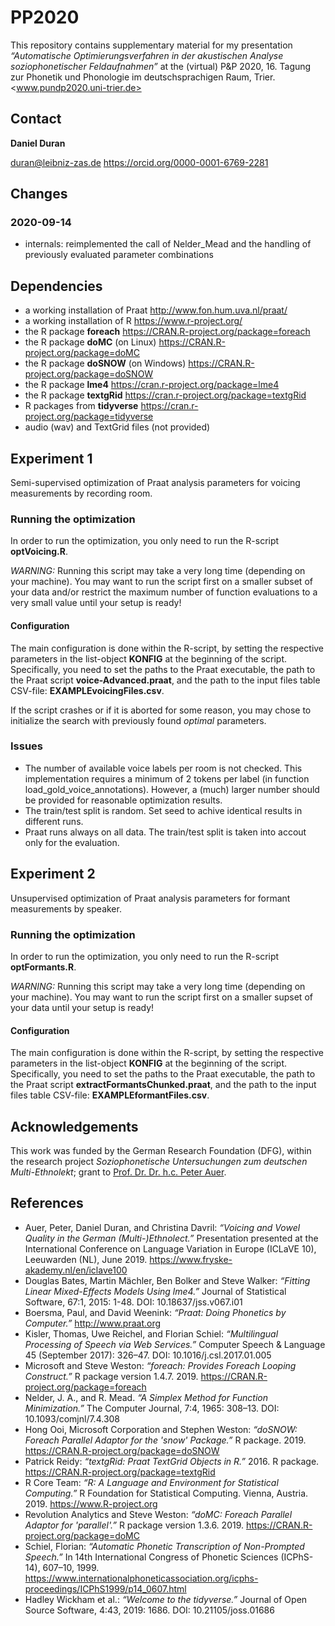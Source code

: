 # PP2020

This repository contains supplementary material for my presentation _“Automatische Optimierungsverfahren in der akustischen Analyse soziophonetischer Feldaufnahmen”_ at the (virtual) P&amp;P 2020, 16. Tagung zur Phonetik und Phonologie
im deutschsprachigen Raum, Trier. <www.pundp2020.uni-trier.de>

## Contact

**Daniel Duran**

duran@leibniz-zas.de <https://orcid.org/0000-0001-6769-2281>

## Changes

### 2020-09-14
* internals: reimplemented the call of Nelder_Mead and the handling of previously evaluated parameter combinations


## Dependencies

* a working installation of Praat <http://www.fon.hum.uva.nl/praat/>
* a working installation of R <https://www.r-project.org/>
* the R package **foreach** <https://CRAN.R-project.org/package=foreach>
* the R package **doMC** (on Linux) <https://CRAN.R-project.org/package=doMC>
* the R package **doSNOW** (on Windows) <https://CRAN.R-project.org/package=doSNOW>
* the R package **lme4** <https://cran.r-project.org/package=lme4>
* the R package **textgRid** <https://cran.r-project.org/package=textgRid>
* R packages from **tidyverse** <https://cran.r-project.org/package=tidyverse>
* audio (wav) and TextGrid files (not provided)


## Experiment 1

Semi-supervised optimization of Praat analysis parameters for voicing measurements by recording room.

### Running the optimization

In order to run the optimization, you only need to run the R-script **optVoicing.R**.

_WARNING:_ Running this script may take a very long time (depending on your machine). You may want to run the script first on a smaller subset of your data and/or restrict the maximum number of function evaluations to a very small value until your setup is ready!

#### Configuration

The main configuration is done within the R-script, by setting the respective parameters in the list-object **KONFIG** at the beginning of the script.
Specifically, you need to set the paths to the Praat executable, the path to the Praat script **voice-Advanced.praat**, and the path to the input files table CSV-file: **EXAMPLEvoicingFiles.csv**.

If the script crashes or if it is aborted for some reason, you may chose to initialize the search with previously found _optimal_ parameters.

### Issues

* The number of available voice labels per room is not checked. This implementation requires a minimum of 2 tokens per label (in function load_gold_voice_annotations). However, a (much) larger number should be provided for reasonable optimization results.
* The train/test split is random. Set seed to achive identical results in different runs.
* Praat runs always on all data. The train/test split is taken into accout only for the evaluation.


## Experiment 2

Unsupervised optimization of Praat analysis parameters for formant measurements by speaker.

### Running the optimization

In order to run the optimization, you only need to run the R-script **optFormants.R**.

_WARNING:_ Running this script may take a very long time (depending on your machine). You may want to run the script first on a smaller supset of your data until your setup is ready!

#### Configuration

The main configuration is done within the R-script, by setting the respective parameters in the list-object **KONFIG** at the beginning of the script.
Specifically, you need to set the paths to the Praat executable, the path to the Praat script **extractFormantsChunked.praat**, and the path to the input files table CSV-file: **EXAMPLEformantFiles.csv**.


## Acknowledgements

This work was funded by the German Research Foundation (DFG), within the research project _Soziophonetische Untersuchungen zum deutschen Multi-Ethnolekt_; grant to [Prof. Dr. Dr. h.c. Peter Auer](http://portal.uni-freiburg.de/sdd/personen/auer/).

## References

* Auer, Peter, Daniel Duran, and Christina Davril: _“Voicing and Vowel Quality in the German (Multi-)Ethnolect.”_ Presentation presented at the International Conference on Language Variation in Europe (ICLaVE 10), Leeuwarden (NL), June 2019. <https://www.fryske-akademy.nl/en/iclave100>
* Douglas Bates, Martin Mächler, Ben Bolker and Steve Walker: _“Fitting Linear Mixed-Effects Models Using lme4.”_ Journal of Statistical Software, 67:1, 2015: 1-48. DOI: 10.18637/jss.v067.i01
* Boersma, Paul, and David Weenink: _“Praat: Doing Phonetics by Computer.”_ <http://www.praat.org>
* Kisler, Thomas, Uwe Reichel, and Florian Schiel: _“Multilingual Processing of Speech via Web Services.”_ Computer Speech &amp; Language 45 (September 2017): 326–47. DOI: 10.1016/j.csl.2017.01.005
* Microsoft and Steve Weston: _“foreach: Provides Foreach Looping Construct.”_ R package version 1.4.7. 2019. <https://CRAN.R-project.org/package=foreach>
* Nelder, J. A., and R. Mead. _“A Simplex Method for Function Minimization.”_ The Computer Journal, 7:4, 1965: 308–13. DOI: 10.1093/comjnl/7.4.308
* Hong Ooi, Microsoft Corporation and Stephen Weston: _“doSNOW: Foreach Parallel Adaptor for the 'snow' Package.”_ R package. 2019. <https://CRAN.R-project.org/package=doSNOW>
* Patrick Reidy: _“textgRid: Praat TextGrid Objects in R.”_ 2016. R package. <https://CRAN.R-project.org/package=textgRid>
* R Core Team: _“R: A Language and Environment for Statistical Computing.”_ R Foundation for Statistical Computing. Vienna, Austria. 2019. <https://www.R-project.org>
* Revolution Analytics and Steve Weston: _“doMC: Foreach Parallel Adaptor for 'parallel'.”_ R package version 1.3.6. 2019. <https://CRAN.R-project.org/package=doMC>
* Schiel, Florian: _“Automatic Phonetic Transcription of Non-Prompted Speech.”_ In 14th International Congress of Phonetic Sciences (ICPhS-14), 607–10, 1999. <https://www.internationalphoneticassociation.org/icphs-proceedings/ICPhS1999/p14_0607.html>
* Hadley Wickham et al.: _“Welcome to the tidyverse.”_ Journal of Open Source Software, 4:43, 2019: 1686. DOI: 10.21105/joss.01686
